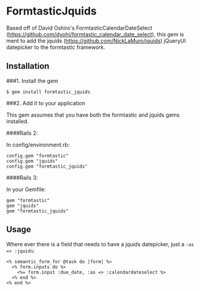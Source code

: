 FormtasticJquids
================

Based off of David Oshiro's FormtasticCalendarDateSelect
(https://github.com/dyohi/formtastic_calendar_date_select), this gem is ment to
add the jquids (https://github.com/NickLaMuro/jquids) jQueryUI datepicker to
the formtastic framework.


Installation
------------

###1.  Install the gem

    $ gem install formtastic_jquids

###2.  Add it to your application

This gem assumes that you have both the formtastic and jquids gems installed.

####Rails 2:

In config/environment.rb:

    config.gem "formtastic"
    config.gem "jquids"
    config.gem "formtastic_jquids"

####Rails 3:

In your Gemfile:

    gem "formtastic"
    gem "jquids"
    gem "formtastic_jquids"


Usage
-----

Where ever there is a field that needs to have a jquids datepicker, just a `:as => :jquids`:

    <% semantic_form_for @task do |form| %>
      <% form.inputs do %>
        <%= form.input :due_date, :as => :calendardateselect %>
      <% end %>
    <% end %>
